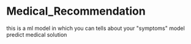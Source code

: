 # Medical_Recommendation
this is a ml model in which you can tells about your "symptoms" model predict medical solution
